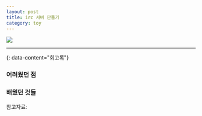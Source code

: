 ```yaml
---
layout: post
title: irc 서버 만들기
category: toy
---
```

[![](https://img.shields.io/badge/github-181717?style=flat-square&logo=github&logoColor=white)](https://github.com/sayoon-mandarine/irc)

---
{: data-content="회고록"}

### 어려웠던 점






### 배웠던 것들







참고자료:






